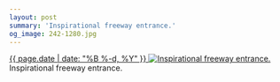 ```yaml
---
layout: post
summary: 'Inspirational freeway entrance.'
og_image: 242-1280.jpg
---
```


<p>
 <time>
  <a href="/242">
   {{ page.date | date: "%B %-d, %Y" }}
  </a>
 </time>
 <a href="/242">
  <img alt="Inspirational freeway entrance." sizes="(min-width: 700px) 50vw, calc(100vw - 2rem)" src="{{ site.assets_url }}/242-640.jpg" srcset="{{ site.assets_url }}/242-1280.jpg 1280w, {{ site.assets_url }}/242-960.jpg 960w, {{ site.assets_url }}/242-640.jpg 640w, {{ site.assets_url }}/242-320.jpg 320w"/>
 </a>
 <span>
  Inspirational freeway entrance.
 </span>
</p>
